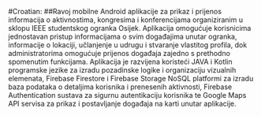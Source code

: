 #Croatian:
##Ravoj mobilne Android aplikacije za prikaz i prijenos informacija o aktivnostima, kongresima i konferencijama
organiziranim u sklopu IEEE studentskog ogranka Osijek. Aplikacija omogućuje korisnicima jednostavan pristup
informacijama o svim događajima unutar ogranka, informacije o lokaciji, učlanjenje u udrugu i stvaranje vlastitog profila,
dok administratorima omogućuje prijenos događaja zajedno s prethodno spomenutim funkcijama.
Aplikacija je razvijena koristeći JAVA i Kotlin programske jezike za izradu pozadinske logike
i organizaciju vizualnih elemenata, Firebase Firestore i Firebase Storage NoSQL platformi za izradu
baza podataka o detaljima korisnika i prenesenih aktivnosti, Firebase Authentication sustava za sigurnu
autentikaciju korisnika te Google Maps API servisa za prikaz i postavljanje događaja na karti unutar aplikacije.
